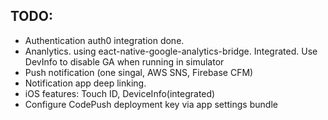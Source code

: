 ## TODO:

* Authentication auth0 integration done. 
* Ananlytics. using eact-native-google-analytics-bridge. Integrated. Use DevInfo to disable GA when running in simulator
* Push notification (one singal, AWS SNS, Firebase CFM)
* Notification app deep linking.
* iOS features: Touch ID, DeviceInfo(integrated)
* Configure CodePush deployment key via app settings bundle

